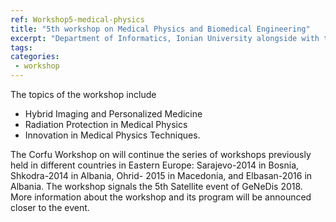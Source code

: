 ```yaml
---
ref: Workshop5-medical-physics
title: "5th workshop on Medical Physics and Biomedical Engineering"
excerpt: "Department of Informatics, Ionian University alongside with the Institute for Medical Physics (IFMP) will host the 5th workshop on Medical Physics and Biomedical Engineering. The workshop will be held from 6 to 10 November 2017 at Ionian University."
tags:
categories:
 - workshop
---
```


The topics of the workshop include

* Hybrid Imaging and Personalized Medicine
* Radiation Protection in Medical Physics
* Innovation in Medical Physics Techniques.

The Corfu Workshop on  will continue the series of workshops previously held in different countries in Eastern Europe: Sarajevo-2014 in Bosnia, Shkodra-2014 in Albania, Ohrid- 2015 in Macedonia, and Elbasan-2016 in Albania.
The workshop signals the 5th Satellite event of GeNeDis 2018.
More information about the workshop and its program will be announced closer to the event.
